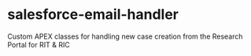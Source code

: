 # salesforce-email-handler
Custom APEX classes for handling new case creation from the Research Portal for RIT &amp; RIC
